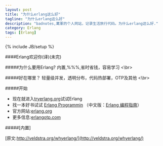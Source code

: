 ```yaml
---
layout: post
title: "为什么erlang这么好"
tagline: "为什么erlang这么好"
description: "badnotes,萬軍的个人网站，记录生活旅行代码。为什么erlang这么好."
category: Erlang
tags: [Erlang]
---
```

{% include JB/setup %}


####Erlang欢迎你(译)(未完)


#####为什么要用Erlang?
内置,%%%,省时省钱，容易学习 <\br>

#####好在哪里？
轻量级并发，透明分布，代码热部署，OTP及其他 <\br>

#####开始
* 现在就进入[tryerlang.org](http://www.tryerlang.org)试试Erlang
* 找一本好书试试 [Erlang Programmin](http://www.amazon.com/ERLANG-Programming-Francesco-Cesarini/dp/0596518188) （中文版：[Erlang 编程指南](http://www.amazon.cn/gp/product/B004RDKTFM/ref=olp_product_details?ie=UTF8&me=&seller=)）
* 官方网站:[erlang.org](http://www.erlang.org)
* 更多信息:[erlangotp.com](http://www.erlangotp.com)

#####[内置]

[原文:http://veldstra.org/whyerlang/](http://veldstra.org/whyerlang/)































